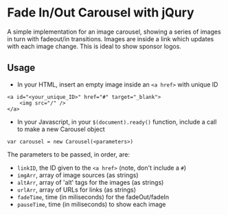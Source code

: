 # Fade In/Out Carousel with jQury

A simple implementation for an image carousel, showing a series of images in
turn with fadeout/in transitions. Images are inside a link which updates with
each image change. This is ideal to show sponsor logos.

## Usage

* In your HTML, insert an empty image inside an ```<a href>``` with unique ID

```
<a id="<your_unique_ID>" href="#" target="_blank">
    <img src="/" />
</a>
```

* In your Javascript, in your ```$(document).ready()``` function, include
a call to make a new Carousel object

```
var carousel = new Carousel(<parameters>)
```

The parameters to be passed, in order, are:
 *  ```linkID```, the ID given to the ```<a href>``` (note, don't include a ```#```)
 *  ```imgArr```, array of image sources (as strings)
 *  ```altArr```, array of 'alt' tags for the images (as strings)
 *  ```urlArr```, array of URLs for links (as strings)
 *  ```fadeTime```, time (in miliseconds) for the fadeOut/fadeIn
 * ```pauseTime```, time (in miliseconds) to show each image
